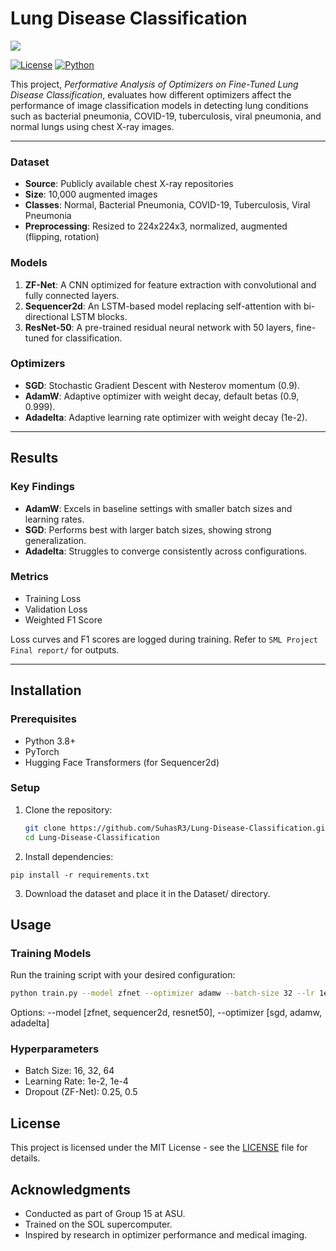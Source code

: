 # Lung Disease Classification

![](https://github.com/SuhasR3/Lung-Disease-Classification/blob/main/Datasets/lung_banner.jpg)

[![License](https://img.shields.io/badge/license-MIT-blue.svg)](LICENSE)
[![Python](https://img.shields.io/badge/python-3.8+-blue.svg)](https://www.python.org/)

This project, *Performative Analysis of Optimizers on Fine-Tuned Lung Disease Classification*, evaluates how different optimizers affect the performance of image classification models in detecting lung conditions such as bacterial pneumonia, COVID-19, tuberculosis, viral pneumonia, and normal lungs using chest X-ray images. 

---

### Dataset
- **Source**: Publicly available chest X-ray repositories
- **Size**: 10,000 augmented images
- **Classes**: Normal, Bacterial Pneumonia, COVID-19, Tuberculosis, Viral Pneumonia
- **Preprocessing**: Resized to 224x224x3, normalized, augmented (flipping, rotation)

### Models
1. **ZF-Net**: A CNN optimized for feature extraction with convolutional and fully connected layers.
2. **Sequencer2d**: An LSTM-based model replacing self-attention with bi-directional LSTM blocks.
3. **ResNet-50**: A pre-trained residual neural network with 50 layers, fine-tuned for classification.

### Optimizers
- **SGD**: Stochastic Gradient Descent with Nesterov momentum (0.9).
- **AdamW**: Adaptive optimizer with weight decay, default betas (0.9, 0.999).
- **Adadelta**: Adaptive learning rate optimizer with weight decay (1e-2).

---
## Results

### Key Findings
- **AdamW**: Excels in baseline settings with smaller batch sizes and learning rates.
- **SGD**: Performs best with larger batch sizes, showing strong generalization.
- **Adadelta**: Struggles to converge consistently across configurations.

### Metrics
- Training Loss
- Validation Loss
- Weighted F1 Score

Loss curves and F1 scores are logged during training. Refer to `SML Project Final report/` for outputs.

---

## Installation

### Prerequisites
- Python 3.8+
- PyTorch
- Hugging Face Transformers (for Sequencer2d)

### Setup
1. Clone the repository:
   ```bash
   git clone https://github.com/SuhasR3/Lung-Disease-Classification.git
   cd Lung-Disease-Classification
   ```
2. Install dependencies:
```
pip install -r requirements.txt
```
3. Download the dataset and place it in the Dataset/ directory.

## Usage

### Training Models
Run the training script with your desired configuration:
```bash
python train.py --model zfnet --optimizer adamw --batch-size 32 --lr 1e-4 --epochs 50
```
Options: --model [zfnet, sequencer2d, resnet50], --optimizer [sgd, adamw, adadelta]

### Hyperparameters
- Batch Size: 16, 32, 64
- Learning Rate: 1e-2, 1e-4
- Dropout (ZF-Net): 0.25, 0.5


## License
This project is licensed under the MIT License - see the [LICENSE](LICENSE) file for details.

## Acknowledgments
- Conducted as part of Group 15 at ASU.
- Trained on the SOL supercomputer.
- Inspired by research in optimizer performance and medical imaging.
